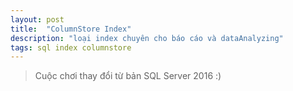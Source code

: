 ```yaml
---
layout: post
title:  "ColumnStore Index"
description: "loại index chuyên cho báo cáo và dataAnalyzing"
tags: sql index columnstore
---
```


> Cuộc chơi thay đổi từ bản SQL Server 2016 :)
